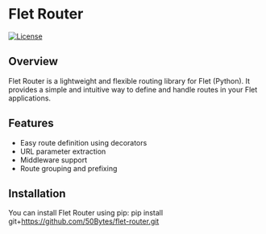 # Flet Router

[![License](https://img.shields.io/badge/license-MIT-blue.svg)](https://opensource.org/licenses/MIT)

## Overview

Flet Router is a lightweight and flexible routing library for Flet (Python). It provides a simple and intuitive way to define and handle routes in your Flet applications.

## Features

- Easy route definition using decorators
- URL parameter extraction
- Middleware support
- Route grouping and prefixing

## Installation

You can install Flet Router using pip:
pip install git+https://github.com/50Bytes/flet-router.git
